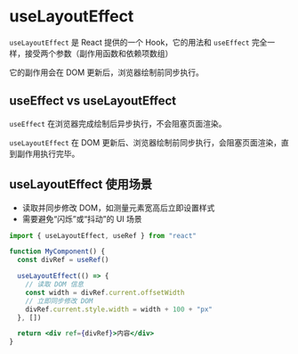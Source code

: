 # useLayoutEffect

`useLayoutEffect` 是 React 提供的一个 Hook，它的用法和 `useEffect` 完全一样，接受两个参数（副作用函数和依赖项数组）

它的副作用会在 DOM 更新后，浏览器绘制前同步执行。

## useEffect vs useLayoutEffect

`useEffect` 在浏览器完成绘制后异步执行，不会阻塞页面渲染。

`useLayoutEffect` 在 DOM 更新后、浏览器绘制前同步执行，会阻塞页面渲染，直到副作用执行完毕。

## useLayoutEffect 使用场景

- 读取并同步修改 DOM，如测量元素宽高后立即设置样式
- 需要避免“闪烁”或“抖动”的 UI 场景

```jsx
import { useLayoutEffect, useRef } from "react"

function MyComponent() {
  const divRef = useRef()

  useLayoutEffect(() => {
    // 读取 DOM 信息
    const width = divRef.current.offsetWidth
    // 立即同步修改 DOM
    divRef.current.style.width = width + 100 + "px"
  }, [])

  return <div ref={divRef}>内容</div>
}
```
